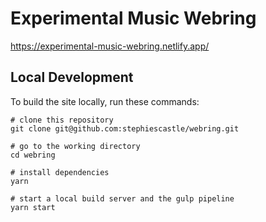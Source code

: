# Experimental Music Webring

https://experimental-music-webring.netlify.app/

## Local Development

To build the site locally, run these commands:

```shell
# clone this repository
git clone git@github.com:stephiescastle/webring.git

# go to the working directory
cd webring

# install dependencies
yarn

# start a local build server and the gulp pipeline
yarn start
```
